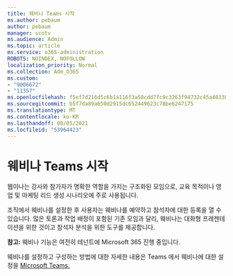 ```yaml
---
title: 웨비나 Teams 시작
ms.author: pebaum
author: pebaum
manager: scotv
ms.audience: Admin
ms.topic: article
ms.service: o365-administration
ROBOTS: NOINDEX, NOFOLLOW
localization_priority: Normal
ms.collection: Adm_O365
ms.custom:
- "9006672"
- "11357"
ms.openlocfilehash: f5ef7d216d5c6b1a116f3a58cdd7fc9c3263f94732c45a403381b987381be37b
ms.sourcegitcommit: b5f7da89a650d2915dc652449623c78be6247175
ms.translationtype: MT
ms.contentlocale: ko-KR
ms.lasthandoff: 08/05/2021
ms.locfileid: "53964423"
---
```

# <a name="getting-started-with-teams-webinars"></a>웨비나 Teams 시작

웹이나는 강사와 참가자가 명확한 역할을 가지는 구조화된 모임으로, 교육 목적이나 영업 및 마케팅 리드 생성 시나리오에 주로 사용됩니다.

조직에서 웨비나를 설정한 후 사용자는 웨비나를 예약하고 참석자에 대한 등록을 열 수 있습니다. 많은 토론과 작업 배정이 포함된 기존 모임과 달리, 웨비나는 대화형 프레젠테이션을 위한 것이고 참석자 분석을 위한 도구를 제공합니다.

**참고:** 웨비나 기능은 여전히 테넌트에 Microsoft 365 진행 중입니다. 

웨비나를 설정하고 구성하는 방법에 대한 자세한 내용은 Teams 에서 웨비나에 대한 설정을 [Microsoft Teams.](/microsoftteams/set-up-webinars)